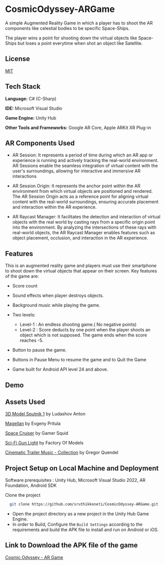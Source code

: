 # CosmicOdyssey-ARGame

A simple Augmented Reality Game in which a player has to shoot the AR components like celestial bodies to be specific Space-Ships.

The player wins a point for shooting down the virtual objects like Space-Ships but loses a point everytime when shot an object like Satellite.



## License

[MIT](https://choosealicense.com/licenses/mit/)


## Tech Stack

**Language:** C# (C-Sharp)

**IDE:** Microsoft Visual Studio

**Game Engine:** Unity Hub

**Other Tools and Frameworks:** Google AR Core, Apple ARKit XR Plug-in


## AR Components Used

- AR Session: It represents a period of time during which an AR app or experience is running and actively tracking the real-world environment. AR Sessions enable the seamless integration of virtual content with the user's surroundings, allowing for interactive and immersive AR interactions

- AR Session Origin:  It represents the anchor point within the AR environment from which virtual objects are positioned and rendered. The AR Session Origin acts as a reference point for aligning virtual content with the real-world surroundings, ensuring accurate placement and interaction within the AR experience.

- AR Raycast Manager: It facilitates the detection and interaction of virtual objects with the real world by casting rays from a specific origin point into the environment. By analyzing the intersections of these rays with real-world objects, the AR Raycast Manager enables features such as object placement, occlusion, and interaction in the AR experience.
## Features

This is an augmented reality game and players must use their smartphone to shoot down the virtual objects that appear on their screen. Key features of the game are:

- Score count
- Sound effects when player destroys objects.
- Background music while playing the game.
- Two levels:
   - Level-1 : An endless shooting game.( No negative points)
   - Level-2 : Score deducts by one point when the player shoots an object which is not supposed. The game ends when the score reaches -5.

- Button to pause the game.
- Buttons in Pause Menu to resume the game and to Quit the Game 
- Game built for Android API level 24 and above.

## Demo


## Assets Used



[3D Model Sputnik 1](https://assetstore.unity.com/packages/3d/vehicles/space/3d-model-sputnik-1-192475) by Ludashov Anton

[Magellan](https://assetstore.unity.com/packages/3d/vehicles/space/magellan-98970) by Evgeny Pritula

[Space Cruiser](https://assetstore.unity.com/packages/3d/vehicles/air/space-cruiser-1-124172) by Gamer Squid

[Sci-Fi Gun Light](https://assetstore.unity.com/packages/3d/props/guns/sci-fi-gun-light-87916) by Factory Of Models

[Cinematic Trailer Music - Collection](https://assetstore.unity.com/packages/audio/music/cinematic-trailer-music-collection-240943) by Gregor Quendel


## Project Setup on Local Machine and Deployment
Software prerequisites : Unity Hub, Microsoft Visual Studio 2022, AR Foundation, Android SDK

Clone the project

```bash
  git clone https://github.com/sruthikkoneti/CosmicOdyssey-ARGame.git
```
- Open the project directory as a new project in the Unity Hub Game Engine.
- In order to Build, Configure the `Build Settings` according to the requirements and build the APK file to install and run on Android or iOS.


## Link to Download the APK file of the game

[Cosmic Odyssey - AR Game](https://drive.google.com/drive/folders/1vIaKGfnJJde_mUyuyqHQ-Ksu2T3n9_m8?usp=sharing)
